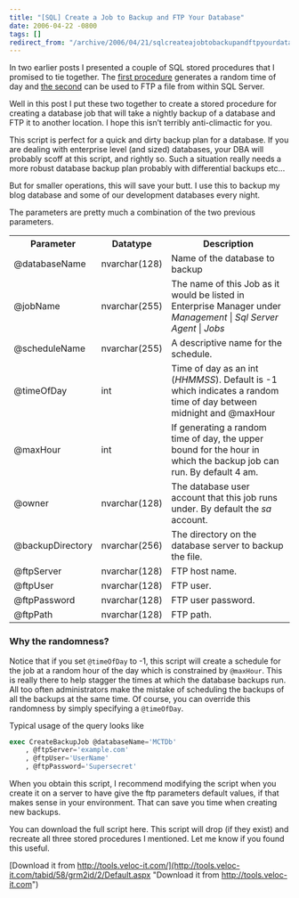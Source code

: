 ```yaml
---
title: "[SQL] Create a Job to Backup and FTP Your Database"
date: 2006-04-22 -0800
tags: []
redirect_from: "/archive/2006/04/21/sqlcreateajobtobackupandftpyourdatabase.aspx/"
---
```


In two earlier posts I presented a couple of SQL stored procedures that
I promised to tie together. The [first
procedure](https://haacked.com/archive/2006/04/21/SQLFunctionToGenerateRandomTimeOfDay.aspx "Generate a Random Time Of Day")
generates a random time of day and [the
second](https://haacked.com/archive/2006/04/21/SQLStoredProcedureToFTPFilesFromSQLServer.aspx "Ftp Files From SQL Server")
can be used to FTP a file from within SQL Server.

Well in this post I put these two together to create a stored procedure
for creating a database job that will take a nightly backup of a
database and FTP it to another location. I hope this isn’t terribly
anti-climactic for you.

This script is perfect for a quick and dirty backup plan for a database.
If you are dealing with enterprise level (and sized) databases, your DBA
will probably scoff at this script, and rightly so. Such a situation
really needs a more robust database backup plan probably with
differential backups etc...

But for smaller operations, this will save your butt. I use this to
backup my blog database and some of our development databases every
night.

The parameters are pretty much a combination of the two previous
parameters.

<table class="spec">
    <tbody>
        <tr>
            <th>Parameter</th>
            <th>Datatype</th>
            <th>Description</th>
        </tr>
        <tr>
            <td>@databaseName</td>
            <td>nvarchar(128)</td>
            <td>Name of the database to backup</td>
        </tr>
        <tr>
            <td>@jobName</td>
            <td>nvarchar(255)</td>
            <td>The name of this Job as it would be listed in Enterprise Manager under <em>Management</em> | <em>Sql Server Agent</em> | <em>Jobs</em></td>
        </tr>
        <tr>
            <td>@scheduleName</td>
            <td>nvarchar(255)</td>
            <td>A descriptive name for the schedule.</td>
        </tr>
        <tr>
            <td>@timeOfDay</td>
            <td>int</td>
            <td>Time of day as an int (<em>HHMMSS</em>). Default is -1 which indicates a random time of day between midnight and @maxHour</td>
        </tr>
        <tr>
            <td>@maxHour</td>
            <td>int</td>
            <td>If generating a random time of day, the upper bound for the hour in which the backup job can run. By default 4 am.</td>
        </tr>
        <tr>
            <td>@owner</td>
            <td>nvarchar(128)</td>
            <td>The database user account that this job runs under. By default the <em>sa</em> account.</td>
        </tr>
        <tr>
            <td>@backupDirectory</td>
            <td>nvarchar(256)</td>
            <td>The directory on the database server to backup the file.</td>
        </tr>
        <tr>
            <td>@ftpServer</td>
            <td>nvarchar(128)</td>
            <td>FTP host name.</td>
        </tr>
        <tr>
            <td>@ftpUser</td>
            <td>nvarchar(128)</td>
            <td>FTP user.</td>
        </tr>
        <tr>
            <td>@ftpPassword</td>
            <td>nvarchar(128)</td>
            <td>FTP user password.</td>
        </tr>
        <tr>
            <td>@ftpPath</td>
            <td>nvarchar(128)</td>
            <td>FTP path.</td>
        </tr>
    </tbody>
</table>

### Why the randomness?

Notice that if you set `@timeOfDay` to -1, this script will create a
schedule for the job at a random hour of the day which is constrained by
`@maxHour`. This is really there to help stagger the times at which the
database backups run. All too often administrators make the mistake of
scheduling the backups of all the backups at the same time. Of course,
you can override this randomness by simply specifying a `@timeOfDay`.

Typical usage of the query looks like

```sql
exec CreateBackupJob @databaseName='MCTDb'
    , @ftpServer='example.com'
    , @ftpUser='UserName'
    , @ftpPassword='Supersecret'
```

When you obtain this script, I recommend modifying the script when you
create it on a server to have give the ftp parameters default values, if
that makes sense in your environment. That can save you time when
creating new backups.

You can download the full script here. This script will drop (if they
exist) and recreate all three stored procedures I mentioned. Let me know
if you found this useful.

[Download it from
http://tools.veloc-it.com/](http://tools.veloc-it.com/tabid/58/grm2id/2/Default.aspx "Download it from http://tools.veloc-it.com")

